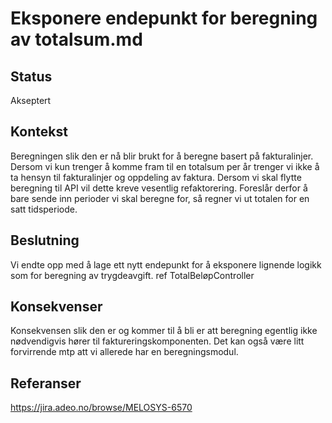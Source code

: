 # Eksponere endepunkt for beregning av totalsum.md

## Status
Akseptert

## Kontekst
Beregningen slik den er nå blir brukt for å beregne basert på fakturalinjer.
Dersom vi kun trenger å komme fram til en totalsum per år trenger vi ikke å ta hensyn til fakturalinjer og oppdeling av faktura.
Dersom vi skal flytte beregning til API vil dette kreve vesentlig refaktorering.
Foreslår derfor å bare sende inn perioder vi skal beregne for, så regner vi ut totalen for en satt tidsperiode.


## Beslutning
Vi endte opp med å lage ett nytt endepunkt for å eksponere lignende logikk som for beregning av trygdeavgift.
ref TotalBeløpController

## Konsekvenser
Konsekvensen slik den er og kommer til å bli er att beregning egentlig ikke nødvendigvis hører til faktureringskomponenten.
Det kan også være litt forvirrende mtp att vi allerede har en beregningsmodul.

## Referanser
https://jira.adeo.no/browse/MELOSYS-6570